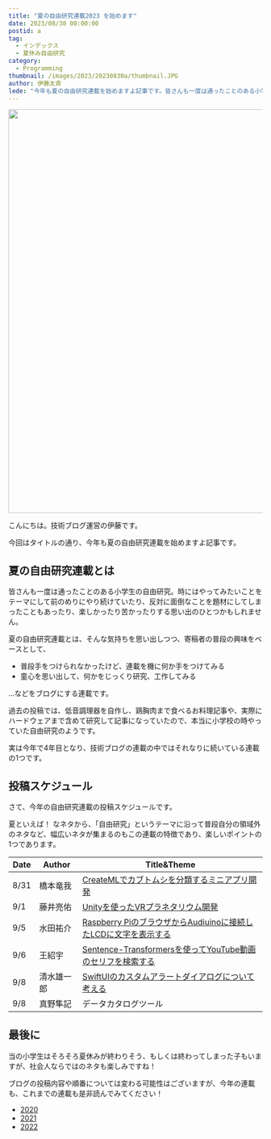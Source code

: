 ```yaml
---
title: "夏の自由研究連載2023 を始めます"
date: 2023/08/30 00:00:00
postid: a
tag:
  - インデックス
  - 夏休み自由研究
category:
  - Programming
thumbnail: /images/2023/20230830a/thumbnail.JPG
author: 伊藤太斉
lede: "今年も夏の自由研究連載を始めますよ記事です。皆さんも一度は通ったことのある小学生の自由研究"
---
```

<img src="/images/2023/20230830a/IMG_3515.JPG" alt="" width="1200" height="800" loading="lazy">

こんにちは。技術ブログ運営の伊藤です。

今回はタイトルの通り、今年も夏の自由研究連載を始めますよ記事です。

## 夏の自由研究連載とは

皆さんも一度は通ったことのある小学生の自由研究。時にはやってみたいことをテーマにして前のめりにやり続けていたり、反対に面倒なことを題材にしてしまったこともあったり、楽しかったり苦かったりする思い出のひとつかもしれません。

夏の自由研究連載とは、そんな気持ちを思い出しつつ、寄稿者の普段の興味をベースとして、

- 普段手をつけられなかったけど、連載を機に何か手をつけてみる
- 童心を思い出して、何かをじっくり研究、工作してみる

...などをブログにする連載です。

過去の投稿では、低音調理器を自作し、鶏胸肉まで食べるお料理記事や、実際にハードウェアまで含めて研究して記事になっていたので、本当に小学校の時やっていた自由研究のようです。

実は今年で4年目となり、技術ブログの連載の中ではそれなりに続いている連載の1つです。

## 投稿スケジュール

さて、今年の自由研究連載の投稿スケジュールです。

夏といえば！ なネタから、「自由研究」というテーマに沿って普段自分の領域外のネタなど、幅広いネタが集まるのもこの連載の特徴であり、楽しいポイントの1つであります。

|Date|Author|Title&Theme|
|----|---|---|
|8/31|橋本竜我| [CreateMLでカブトムシを分類するミニアプリ開発](/articles/20230831a/)|
|9/1 |藤井亮佑| [Unityを使ったVRプラネタリウム開発](/articles/20230901a/)|
|9/5 |水田祐介|[Raspberry PiのブラウザからAudiuinoに接続したLCDに文字を表示する](/articles/20230905a/)|
|9/6 |王紹宇| [Sentence-Transformersを使ってYouTube動画のセリフを検索する](/articles/20230906a/)|
|9/8 |清水雄一郎|[SwiftUIのカスタムアラートダイアログについて考える](/articles/20230908a/)|
|9/8 |真野隼記|データカタログツール|

## 最後に

当の小学生はそろそろ夏休みが終わりそう、もしくは終わってしまった子もいますが、社会人ならではのネタも楽しみですね！

ブログの投稿内容や順番については変わる可能性はございますが、今年の連載も、これまでの連載も是非読んでみてください！

- [2020](/articles/20200726/)
- [2021](/articles/20210823a/)
- [2022](/articles/20220822a/)
